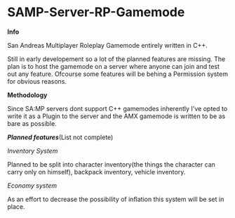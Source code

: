 # SAMP-Server-RP-Gamemode


<b>Info</b>
<p>
  San Andreas Multiplayer Roleplay Gamemode entirely written in C++.
</p>
<p>
  Still in early developement so a lot of the planned features are missing.
  The plan is to host the gamemode on a server where anyone can join and test out any feature.
  Ofcourse some features will be behing a Permission system for obvious reasons.
</p>
<p>
<p><b>Methodology</b></p>
<p>
  Since SA:MP servers dont support C++ gamemodes inherently I've opted to write it as a Plugin to the server and the AMX gamemode is written to be as bare as possible.
</p>
</p>

<p><b><i>Planned features</i></b>(List not complete)</p>
<p>
  <p><i>Inventory System</i>
    <p>Planned to be split into character inventory(the things the character can carry only on himself), backpack inventory, vehicle inventory.</p>
  </p>
  <p><i>Economy system</i>
    <p>As an effort to decrease the possibility of inflation this system will be set in place.</p>
  </p>
</p>
